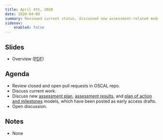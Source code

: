 ```yaml
---
title: April 4th, 2020
date: 2020-04-09
summary: Reviewed current status, discussed new assessment-related models, and held open discussion.
sidenav:
    enabled: false
---
```


## Slides

- Overview ([PDF](../slides-2020-04-09.pdf))

## Agenda

- Review closed and open pull requests in OSCAL repo.
- Discuss current work.
- Discuss new [assessment plan](/concepts/layer/assessment/assessment-plan/), [assessment results](/concepts/layer/assessment/assessment-results/), and [plan of action and milestones](/concepts/layer/assessment/poam/) models, which have been posted as early access drafts.
- Open discussion.

## Notes

- None
